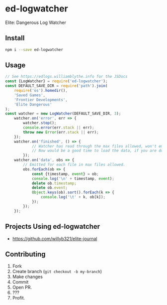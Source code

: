 # ed-logwatcher
Elite: Dangerous Log Watcher

## Install
```bash
npm i --save ed-logwatcher
```

## Usage
```javascript
// See https://edlogs.williamblythe.info for the JSDocs
const {LogWatcher} = require('ed-logwatcher');
const DEFAULT_SAVE_DIR = require('path').join(
	require('os').homedir(),
	'Saved Games',
	'Frontier Developments',
	'Elite Dangerous'
);
const watcher = new LogWatcher(DEFAULT_SAVE_DIR, 3);
	watcher.on('error', err => {
		watcher.stop();
		console.error(err.stack || err);
		throw new Error(err.stack || err);
	});
	watcher.on('finished', () => {
    		// Watcher has read through the max files allowed, won't emit again until another entry
    		// Now would be a good time to load the data, if you are doing something like elite-journal.
    	});
	watcher.on('data', obs => {
		// Emitted for each file in max files allowed.
		obs.forEach(ob => {
			const {timestamp, event} = ob;
			console.log('\n' + timestamp, event);
		 	delete ob.timestamp;
		 	delete ob.event;
		 	Object.keys(ob).sort().forEach(k => {
		 		console.log('\t' + k, ob[k]);
		 	});
		});
	});
```

## Projects Using ed-logwatcher
- https://github.com/willyb321/elite-journal

## Contributing
1. Fork
2. Create branch (`git checkout -b my-branch`)
3. Make changes
4. Commit
5. Open PR.
6. ???
7. Profit.